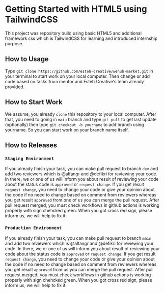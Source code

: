 # Getting Started with HTML5 using TailwindCSS

This project was repository build using basic HTML5 and additional framework css which is TailwindCSS for learning and introduced internship purpose.

## How to Usage

Type `git clone https://github.com/esteh-creative/wehub-market.git` in your terminal to start work on your local computer. Then change or add code based on tasks from mentor and Esteh Creative's team already provided.

## How to Start Work

We assume, you already `clone` this repository to your local computer. After that, you need to going in `main` branch and type `git pull` to get last update (optionally) then type `git checkout -b yourname` to add branch using yourname. So you can start work on your branch name itself.

## How to Releases

### `Staging Environment`

If you already finish your task, you can make pull request to branch `dev` and add two reviewers which is @alfangr and @defikri for reviewing your code. In there, we or one of us will inform you about result of reviewing your code about the status code is `approved` or `request change`. If you get result `request change`, you need to change your code or give your opinion about the code if no need to change based on comment from reviewers whereas you get result `approved` from one of us you can merge the pull request. After pull request merged, you must check workflows in github actions is working properly with sign chehcked green. When you got cross red sign, please inform us, we will help to fix it.

### `Production Environment`

If you already finish your task, you can make pull request to branch `main` and add two reviewers which is @alfangr and @defikri for reviewing your code. In there, we or one of us will inform you about result of reviewing your code about the status code is `approved` or `request change`. If you get result `request change`, you need to change your code or give your opinion about the code if no need to change based on comment from reviewers whereas you get result `approved` from us you can merge the pull request. After pull request merged, you must check workflows in github actions is working properly with sign chehcked green. When you got cross red sign, please inform us, we will help to fix it.